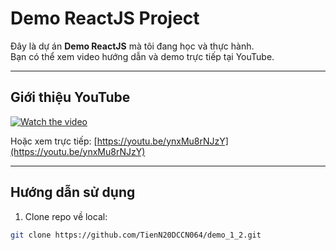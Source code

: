 # Demo ReactJS Project

Đây là dự án **Demo ReactJS** mà tôi đang học và thực hành.  
Bạn có thể xem video hướng dẫn và demo trực tiếp tại YouTube.

---

## Giới thiệu YouTube

[![Watch the video](https://img.youtube.com/vi/ynxMu8rNJzY/0.jpg)](https://youtu.be/ynxMu8rNJzY)

Hoặc xem trực tiếp: [https://youtu.be/ynxMu8rNJzY](https://youtu.be/ynxMu8rNJzY)

---

## Hướng dẫn sử dụng

1. Clone repo về local:
```bash
git clone https://github.com/TienN20DCCN064/demo_1_2.git

